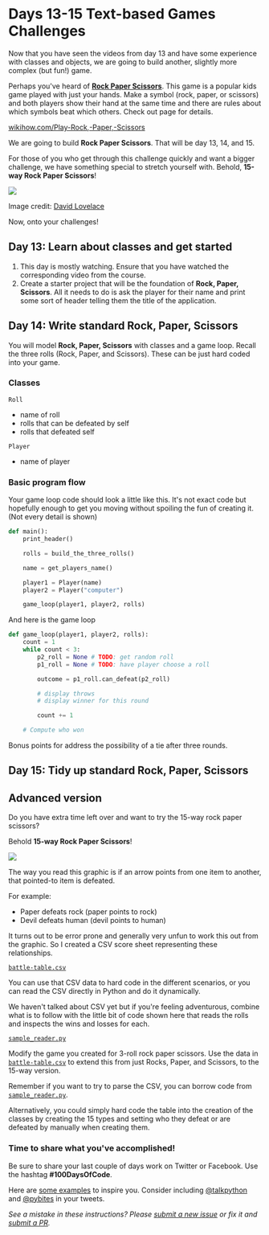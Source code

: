 # Days 13-15 Text-based Games Challenges

Now that you have seen the videos from day 13 and have some experience with classes and objects, we are going to build another, slightly more complex (but fun!) game.

Perhaps you've heard of [**Rock Paper Scissors**](https://www.wikihow.com/Play-Rock,-Paper,-Scissors). This game is a popular kids game played with just your hands. Make a symbol (rock, paper, or scissors) and both players show their hand at the same time and there are rules about which symbols beat which others. Check out page for details.

[wikihow.com/Play-Rock,-Paper,-Scissors](https://www.wikihow.com/Play-Rock,-Paper,-Scissors)

We are going to build **Rock Paper Scissors**. That will be day 13, 14, and 15. 

For those of you who get through this challenge quickly and want a bigger challenge, we have something special to stretch yourself with. Behold, **15-way Rock Paper Scissors**!

![](./rps15.jpg)

Image credit: [David Lovelace](http://www.umop.com/rps15.htm)

Now, onto your challenges!

## Day 13: Learn about classes and get started

1. This day is mostly watching. Ensure that you have watched the corresponding video from the course.
2. Create a starter project that will be the foundation of **Rock, Paper, Scissors**. All it needs to do is ask the player for their name and print some sort of header telling them the title of the application.

## Day 14: Write standard **Rock, Paper, Scissors**

You will model **Rock, Paper, Scissors** with classes and a game loop. Recall the three rolls (Rock, Paper, and Scissors). These can be just hard coded into your game.

### Classes

`Roll`

* name of roll
* rolls that can be defeated by self
* rolls that defeated self

`Player`

* name of player

### Basic program flow

Your game loop code should look a little like this. It's not exact code but hopefully enough to get you moving without spoiling the fun of creating it. (Not every detail is shown)

```python
def main():
    print_header()

    rolls = build_the_three_rolls()

    name = get_players_name()

    player1 = Player(name)
    player2 = Player("computer")

    game_loop(player1, player2, rolls)
```

And here is the game loop

```python
def game_loop(player1, player2, rolls):
    count = 1
    while count < 3:
        p2_roll = None # TODO: get random roll
        p1_roll = None # TODO: have player choose a roll

        outcome = p1_roll.can_defeat(p2_roll)

        # display throws
        # display winner for this round

        count += 1

    # Compute who won
```

Bonus points for address the possibility of a tie after three rounds.

## Day 15: Tidy up standard **Rock, Paper, Scissors**


## Advanced version

Do you have extra time left over and want to try the 15-way rock paper scissors? 

Behold **15-way Rock Paper Scissors**!

![](./rps15.jpg)

The way you read this graphic is if an arrow points from one item to another, that pointed-to item is defeated.

For example:

* Paper defeats rock (paper points to rock)
* Devil defeats human (devil points to human)

It turns out to be error prone and generally very unfun to work this out from the graphic. So I created a CSV score sheet representing these relationships. 

[`battle-table.csv`](data/battle-table.csv)

You can use that CSV data to hard code in the different scenarios, or you can read the CSV directly in Python and do it dynamically.

We haven't talked about CSV yet but if you're feeling adventurous, combine what is to follow with the little bit of code shown here that reads the rolls and inspects the wins and losses for each.

[`sample_reader.py`](data/sample_reader.py)

Modify the game you created for 3-roll rock paper scissors. Use the data in [`battle-table.csv`](data/battle-table.csv) to extend this from just Rocks, Paper, and Scissors, to the 15-way version.

Remember if you want to try to parse the CSV, you can borrow code from [`sample_reader.py`](data/sample_reader.py). 

Alternatively, you could simply hard code the table into the creation of the classes by creating the 15 types and setting who they defeat or are defeated by manually when creating them.

### Time to share what you've accomplished!

Be sure to share your last couple of days work on Twitter or Facebook. Use the hashtag **#100DaysOfCode**. 

Here are [some examples](https://twitter.com/search?q=%23100DaysOfCode) to inspire you. Consider including [@talkpython](https://twitter.com/talkpython) and [@pybites](https://twitter.com/pybites) in your tweets.

*See a mistake in these instructions? Please [submit a new issue](https://github.com/talkpython/100daysofcode-with-python-course/issues) or fix it and [submit a PR](https://github.com/talkpython/100daysofcode-with-python-course/pulls).*